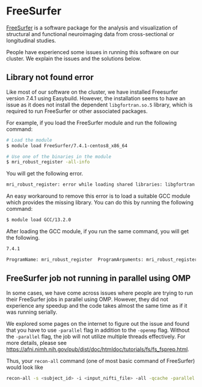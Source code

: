 # FreeSurfer

[FreeSurfer](https://surfer.nmr.mgh.harvard.edu/fswiki) is a software package for the analysis and visualization of structural and functional neuroimaging data from cross-sectional or longitudinal studies.

People have experienced some issues in running this software on our cluster. We explain the issues and the solutions below.

## Library not found error

Like most of our software on the cluster, we have installed Freesurfer version 7.4.1 using Easybuild. However, the installation seems to have an issue as it does not install the dependent `libgfortran.so.5` library, which is required to run FreeSurfer or other associated packages.

For example, if you load the FreeSurfer module and run the following command:

```bash
# Load the module
$ module load FreeSurfer/7.4.1-centos8_x86_64

# Use one of the binaries in the module
$ mri_robust_register -all-info
```

You will get the following error.

```bash
mri_robust_register: error while loading shared libraries: libgfortran.so.5: cannot open shared object file: No such file or directory
```

An easy workaround to remove this error is to load a suitable GCC module which provides the missing library. You can do this by running the following command:

```bash
$ module load GCC/13.2.0
```

After loading the GCC module, if you run the same command, you will get the following.

```bash
7.4.1

ProgramName: mri_robust_register  ProgramArguments: mri_robust_register -all-info  ProgramVersion: 7.4.1  TimeStamp: 2025/09/03-08:53:49-GMT  BuildTime: Jun 13 2023 23:42:21  BuildStamp: freesurfer-linux-centos8_x86_64-7.4.1-20230613-7eb8460  User: lragta  Machine: cx3-1-10.cx3.hpc.ic.ac.uk  Platform: Linux  PlatformVersion: 4.18.0-477.27.1.el8_8.x86_64  CompilerName: GCC  CompilerVersion: 8.5.0
```

## FreeSurfer job not running in parallel using OMP

In some cases, we have come across issues where people are trying to run their FreeSurfer jobs in parallel using OMP. However, they did not experience any speedup and the code takes almost the same time as if it was running serially.

We explored some pages on the internet to figure out the issue and found that you have to use `-parallel` flag in addition to the `-openmp` flag. Without the `-parallel` flag, the job will not utilize multiple threads effectively. For more details, please see https://afni.nimh.nih.gov/pub/dist/doc/htmldoc/tutorials/fs/fs_fsprep.html.

Thus, your `recon-all` command (one of most basic command of FreeSurfer) would look like

```bash
recon-all -s <subject_id> -i <input_nifti_file> -all -qcache -parallel -openmp <num_threads>
```
